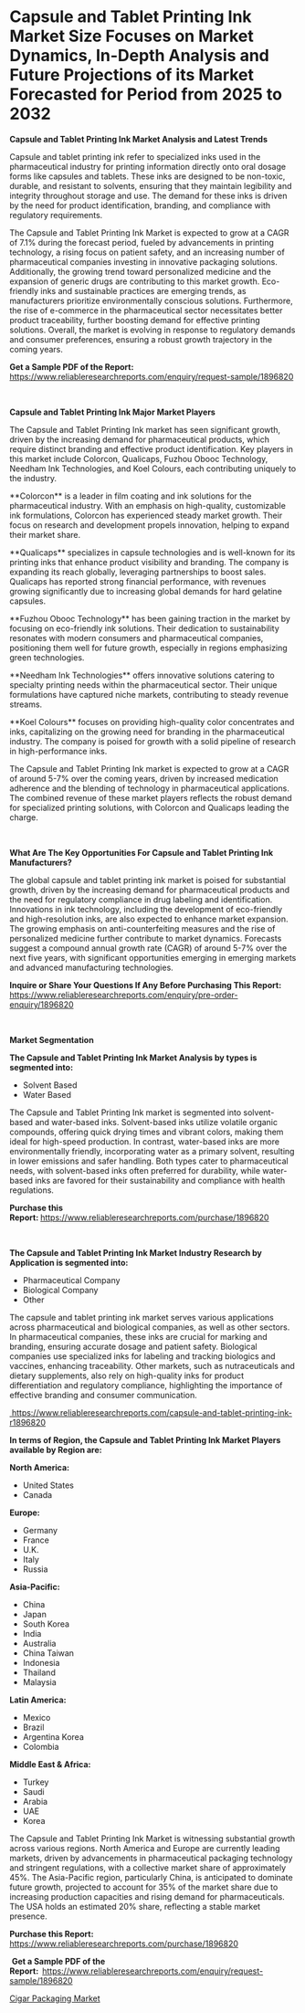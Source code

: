 <p><h1>Capsule and Tablet Printing Ink Market Size Focuses on Market Dynamics, In-Depth Analysis and Future Projections of its Market Forecasted for Period from 2025 to 2032</h1></p><p><strong>Capsule and Tablet Printing Ink Market Analysis and Latest Trends</strong></p>
<p><p>Capsule and tablet printing ink refer to specialized inks used in the pharmaceutical industry for printing information directly onto oral dosage forms like capsules and tablets. These inks are designed to be non-toxic, durable, and resistant to solvents, ensuring that they maintain legibility and integrity throughout storage and use. The demand for these inks is driven by the need for product identification, branding, and compliance with regulatory requirements.</p><p>The Capsule and Tablet Printing Ink Market is expected to grow at a CAGR of 7.1% during the forecast period, fueled by advancements in printing technology, a rising focus on patient safety, and an increasing number of pharmaceutical companies investing in innovative packaging solutions. Additionally, the growing trend toward personalized medicine and the expansion of generic drugs are contributing to this market growth. Eco-friendly inks and sustainable practices are emerging trends, as manufacturers prioritize environmentally conscious solutions. Furthermore, the rise of e-commerce in the pharmaceutical sector necessitates better product traceability, further boosting demand for effective printing solutions. Overall, the market is evolving in response to regulatory demands and consumer preferences, ensuring a robust growth trajectory in the coming years.</p></p>
<p><strong>Get a Sample PDF of the Report:&nbsp;</strong> <a href="https://www.reliableresearchreports.com/enquiry/request-sample/1896820?utm_campaign=3009&utm_medium=2&utm_source=Github&utm_content=ia&utm_term=03042025&utm_id=capsule-and-tablet-printing-ink">https://www.reliableresearchreports.com/enquiry/request-sample/1896820</a></p>
<p>&nbsp;</p>
<p><strong>Capsule and Tablet Printing Ink Major Market Players</strong></p>
<p><p>The Capsule and Tablet Printing Ink market has seen significant growth, driven by the increasing demand for pharmaceutical products, which require distinct branding and effective product identification. Key players in this market include Colorcon, Qualicaps, Fuzhou Obooc Technology, Needham Ink Technologies, and Koel Colours, each contributing uniquely to the industry.</p><p>**Colorcon** is a leader in film coating and ink solutions for the pharmaceutical industry. With an emphasis on high-quality, customizable ink formulations, Colorcon has experienced steady market growth. Their focus on research and development propels innovation, helping to expand their market share.</p><p>**Qualicaps** specializes in capsule technologies and is well-known for its printing inks that enhance product visibility and branding. The company is expanding its reach globally, leveraging partnerships to boost sales. Qualicaps has reported strong financial performance, with revenues growing significantly due to increasing global demands for hard gelatine capsules.</p><p>**Fuzhou Obooc Technology** has been gaining traction in the market by focusing on eco-friendly ink solutions. Their dedication to sustainability resonates with modern consumers and pharmaceutical companies, positioning them well for future growth, especially in regions emphasizing green technologies.</p><p>**Needham Ink Technologies** offers innovative solutions catering to specialty printing needs within the pharmaceutical sector. Their unique formulations have captured niche markets, contributing to steady revenue streams.</p><p>**Koel Colours** focuses on providing high-quality color concentrates and inks, capitalizing on the growing need for branding in the pharmaceutical industry. The company is poised for growth with a solid pipeline of research in high-performance inks.</p><p>The Capsule and Tablet Printing Ink market is expected to grow at a CAGR of around 5-7% over the coming years, driven by increased medication adherence and the blending of technology in pharmaceutical applications. The combined revenue of these market players reflects the robust demand for specialized printing solutions, with Colorcon and Qualicaps leading the charge.</p></p>
<p>&nbsp;</p>
<p><strong>What Are The Key Opportunities For Capsule and Tablet Printing Ink Manufacturers?</strong></p>
<p><p>The global capsule and tablet printing ink market is poised for substantial growth, driven by the increasing demand for pharmaceutical products and the need for regulatory compliance in drug labeling and identification. Innovations in ink technology, including the development of eco-friendly and high-resolution inks, are also expected to enhance market expansion. The growing emphasis on anti-counterfeiting measures and the rise of personalized medicine further contribute to market dynamics. Forecasts suggest a compound annual growth rate (CAGR) of around 5-7% over the next five years, with significant opportunities emerging in emerging markets and advanced manufacturing technologies.</p></p>
<p><strong>Inquire or Share Your Questions If Any Before Purchasing This Report:</strong> <a href="https://www.reliableresearchreports.com/enquiry/pre-order-enquiry/1896820?utm_campaign=3009&utm_medium=2&utm_source=Github&utm_content=ia&utm_term=03042025&utm_id=capsule-and-tablet-printing-ink">https://www.reliableresearchreports.com/enquiry/pre-order-enquiry/1896820</a></p>
<p>&nbsp;</p>
<p><strong>Market Segmentation</strong></p>
<p><strong>The Capsule and Tablet Printing Ink Market Analysis by types is segmented into:</strong></p>
<p><ul><li>Solvent Based</li><li>Water Based</li></ul></p>
<p><p>The Capsule and Tablet Printing Ink market is segmented into solvent-based and water-based inks. Solvent-based inks utilize volatile organic compounds, offering quick drying times and vibrant colors, making them ideal for high-speed production. In contrast, water-based inks are more environmentally friendly, incorporating water as a primary solvent, resulting in lower emissions and safer handling. Both types cater to pharmaceutical needs, with solvent-based inks often preferred for durability, while water-based inks are favored for their sustainability and compliance with health regulations.</p></p>
<p><strong>Purchase this Report:&nbsp;</strong><a href="https://www.reliableresearchreports.com/purchase/1896820?utm_campaign=3009&utm_medium=2&utm_source=Github&utm_content=ia&utm_term=03042025&utm_id=capsule-and-tablet-printing-ink">https://www.reliableresearchreports.com/purchase/1896820</a></p>
<p>&nbsp;</p>
<p><strong>The Capsule and Tablet Printing Ink Market Industry Research by Application is segmented into:</strong></p>
<p><ul><li>Pharmaceutical Company</li><li>Biological Company</li><li>Other</li></ul></p>
<p><p>The capsule and tablet printing ink market serves various applications across pharmaceutical and biological companies, as well as other sectors. In pharmaceutical companies, these inks are crucial for marking and branding, ensuring accurate dosage and patient safety. Biological companies use specialized inks for labeling and tracking biologics and vaccines, enhancing traceability. Other markets, such as nutraceuticals and dietary supplements, also rely on high-quality inks for product differentiation and regulatory compliance, highlighting the importance of effective branding and consumer communication.</p></p>
<p><a href="https://www.reliableresearchreports.com/capsule-and-tablet-printing-ink-r1896820?utm_campaign=3009&utm_medium=2&utm_source=Github&utm_content=ia&utm_term=03042025&utm_id=capsule-and-tablet-printing-ink">&nbsp;https://www.reliableresearchreports.com/capsule-and-tablet-printing-ink-r1896820</a></p>
<p><strong>In terms of Region, the Capsule and Tablet Printing Ink Market Players available by Region are:</strong></p>
<p>
    <p> <strong> North America: </strong>
        <ul>
            <li>United States</li>
            <li>Canada</li>
        </ul>
        </p> 
    <p> <strong> Europe: </strong>
        <ul>
            <li>Germany</li>
            <li>France</li>
            <li>U.K.</li>
            <li>Italy</li>
            <li>Russia</li>
        </ul>
        </p> 
    <p> <strong> Asia-Pacific: </strong>
        <ul>
            <li>China</li>
            <li>Japan</li>
            <li>South Korea</li>
            <li>India</li>
            <li>Australia</li>
            <li>China Taiwan</li>
            <li>Indonesia</li>
            <li>Thailand</li>
            <li>Malaysia</li>
        </ul>
        </p> 
    <p> <strong> Latin America: </strong>
        <ul>
            <li>Mexico</li>
            <li>Brazil</li>
            <li>Argentina Korea</li>
            <li>Colombia</li>
        </ul>
        </p> 
    <p> <strong> Middle East & Africa: </strong>
        <ul>
            <li>Turkey</li>
            <li>Saudi</li>
            <li>Arabia</li>
            <li>UAE</li>
            <li>Korea</li>
        </ul>
    </p>
    </p>
<p><p>The Capsule and Tablet Printing Ink Market is witnessing substantial growth across various regions. North America and Europe are currently leading markets, driven by advancements in pharmaceutical packaging technology and stringent regulations, with a collective market share of approximately 45%. The Asia-Pacific region, particularly China, is anticipated to dominate future growth, projected to account for 35% of the market share due to increasing production capacities and rising demand for pharmaceuticals. The USA holds an estimated 20% share, reflecting a stable market presence.</p></p>
<p><strong>Purchase this Report: </strong><a href="https://www.reliableresearchreports.com/purchase/1896820?utm_campaign=3009&utm_medium=2&utm_source=Github&utm_content=ia&utm_term=03042025&utm_id=capsule-and-tablet-printing-ink">https://www.reliableresearchreports.com/purchase/1896820</a></p>
<p>&nbsp;<strong>Get a Sample PDF of the Report:&nbsp;&nbsp;</strong><a href="https://www.reliableresearchreports.com/enquiry/request-sample/1896820?utm_campaign=3009&utm_medium=2&utm_source=Github&utm_content=ia&utm_term=03042025&utm_id=capsule-and-tablet-printing-ink">https://www.reliableresearchreports.com/enquiry/request-sample/1896820</a></p>
<p><strong></strong></p>
<p><p><a href="https://github.com/rodinayygacklezi/Market-Research-Report-List-1/blob/main/cigar-packaging-market.md?utm_campaign=3009&utm_medium=2&utm_source=Github&utm_content=ia&utm_term=03042025&utm_id=capsule-and-tablet-printing-ink">Cigar Packaging Market</a></p></p>
